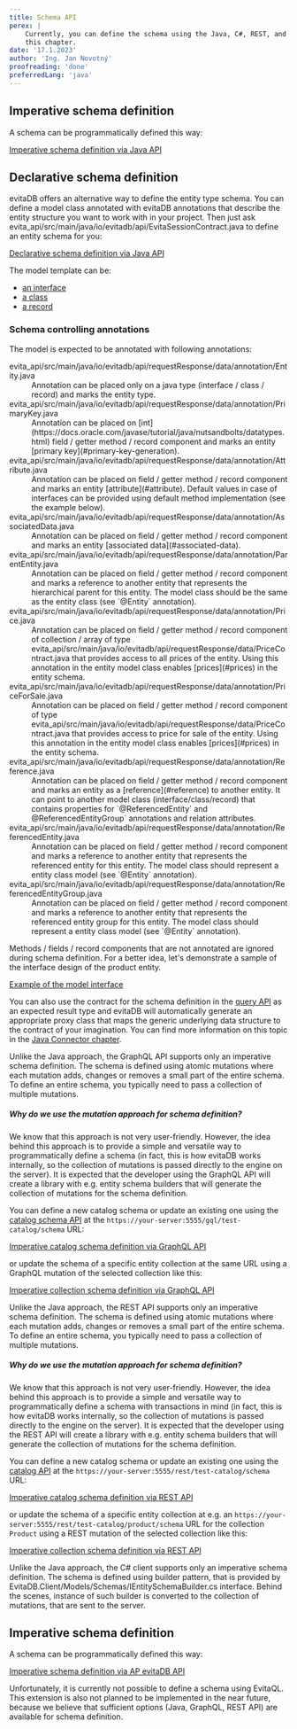 ```yaml
---
title: Schema API
perex: |
    Currently, you can define the schema using the Java, C#, REST, and GraphQL APIs. All three approaches are covered in 
    this chapter.
date: '17.1.2023'
author: 'Ing. Jan Novotný'
proofreading: 'done'
preferredLang: 'java'
---
```


<LanguageSpecific to="java">

## Imperative schema definition

A schema can be programmatically defined this way:

<SourceCodeTabs requires="/documentation/user/en/get-started/example/complete-startup.java,/documentation/user/en/get-started/example/define-test-catalog.java" langSpecificTabOnly local>

[Imperative schema definition via Java API](/documentation/user/en/use/api/example/imperative-schema-definition.java)
</SourceCodeTabs>

## Declarative schema definition

evitaDB offers an alternative way to define the entity type schema. You can define a model class annotated with evitaDB
annotations that describe the entity structure you want to work with in your project. Then just ask
<SourceClass>evita_api/src/main/java/io/evitadb/api/EvitaSessionContract.java</SourceClass> to define an entity schema
for you:

<SourceCodeTabs requires="/documentation/user/en/use/api/example/declarative-model-example.java,/documentation/user/en/get-started/example/define-test-catalog.java" local>

[Declarative schema definition via Java API](/documentation/user/en/use/api/example/declarative-schema-definition.java)
</SourceCodeTabs>

The model template can be:

- [an interface](https://www.baeldung.com/java-interfaces)
- [a class](https://www.baeldung.com/java-pojo-class)
- [a record](https://www.baeldung.com/java-record-keyword)

### Schema controlling annotations

The model is expected to be annotated with following annotations:

<dl>
    <dt><SourceClass>evita_api/src/main/java/io/evitadb/api/requestResponse/data/annotation/Entity.java</SourceClass></dt>
    <dd>
        Annotation can be placed only on a java type (interface / class / record) and marks the entity type.
    </dd>
    <dt><SourceClass>evita_api/src/main/java/io/evitadb/api/requestResponse/data/annotation/PrimaryKey.java</SourceClass></dt>
    <dd>
        Annotation can be placed on [int](https://docs.oracle.com/javase/tutorial/java/nutsandbolts/datatypes.html) 
        field / getter method / record component and marks an entity [primary key](#primary-key-generation).
    </dd>
    <dt><SourceClass>evita_api/src/main/java/io/evitadb/api/requestResponse/data/annotation/Attribute.java</SourceClass></dt>
    <dd>
        Annotation can be placed on field / getter method / record component and marks an entity [attribute](#attribute).
        Default values in case of interfaces can be provided using default method implementation (see the example 
        below).
    </dd>
    <dt><SourceClass>evita_api/src/main/java/io/evitadb/api/requestResponse/data/annotation/AssociatedData.java</SourceClass></dt>
    <dd>
        Annotation can be placed on field / getter method / record component and marks an entity 
        [associated data](#associated-data).
    </dd>
    <dt><SourceClass>evita_api/src/main/java/io/evitadb/api/requestResponse/data/annotation/ParentEntity.java</SourceClass></dt>
    <dd>
        Annotation can be placed on field / getter method / record component and marks a reference to another entity 
        that represents the hierarchical parent for this entity. The model class should be the same as the entity class 
        (see `@Entity` annotation).
    </dd>
    <dt><SourceClass>evita_api/src/main/java/io/evitadb/api/requestResponse/data/annotation/Price.java</SourceClass></dt>
    <dd>
        Annotation can be placed on field / getter method / record component of collection / array of type
        <SourceClass>evita_api/src/main/java/io/evitadb/api/requestResponse/data/PriceContract.java</SourceClass>
        that provides access to all prices of the entity. Using this annotation in the entity model class enables 
        [prices](#prices) in the entity schema.
    </dd>
    <dt><SourceClass>evita_api/src/main/java/io/evitadb/api/requestResponse/data/annotation/PriceForSale.java</SourceClass></dt>
    <dd>
        Annotation can be placed on field / getter method / record component of type 
        <SourceClass>evita_api/src/main/java/io/evitadb/api/requestResponse/data/PriceContract.java</SourceClass> 
        that provides access to price for sale of the entity. Using this annotation in the entity model class enables 
        [prices](#prices) in the entity schema.
    </dd>
    <dt><SourceClass>evita_api/src/main/java/io/evitadb/api/requestResponse/data/annotation/Reference.java</SourceClass></dt>
    <dd>
        Annotation can be placed on field / getter method / record component and marks an entity as a 
        [reference](#reference) to another entity. It can point to another model class (interface/class/record) 
        that contains properties for `@ReferencedEntity` and @ReferencedEntityGroup` annotations and relation
        attributes.
    </dd>
    <dt><SourceClass>evita_api/src/main/java/io/evitadb/api/requestResponse/data/annotation/ReferencedEntity.java</SourceClass></dt>
    <dd>
        Annotation can be placed on field / getter method / record component and marks a reference to another entity 
        that represents the referenced entity for this entity. The model class should represent a entity class model 
        (see `@Entity` annotation).
    </dd>
    <dt><SourceClass>evita_api/src/main/java/io/evitadb/api/requestResponse/data/annotation/ReferencedEntityGroup.java</SourceClass></dt>
    <dd>
        Annotation can be placed on field / getter method / record component and marks a reference to another entity 
        that represents the referenced entity group for this entity. The model class should represent a entity class 
        model (see `@Entity` annotation).
    </dd>
</dl>

Methods / fields / record components that are not annotated are ignored during schema definition. For a better idea, 
let's demonstrate a sample of the interface design of the product entity.

<SourceCodeTabs requires="/documentation/user/en/get-started/example/complete-startup.java" local>

[Example of the model interface](/documentation/user/en/use/api/example/declarative-model-example.java)

</SourceCodeTabs>

<Note type="info">

You can also use the contract for the schema definition in the [query API](./query-data.md) as an expected result type
and evitaDB will automatically generate an appropriate proxy class that maps the generic underlying data structure 
to the contract of your imagination. You can find more information on this topic in 
the [Java Connector chapter](../connectors/java.md#custom-contracts). 

</Note>

</LanguageSpecific>

<LanguageSpecific to="graphql">

Unlike the Java approach, the GraphQL API supports only an imperative schema definition. The schema is defined using
atomic mutations where each mutation adds, changes or removes a small part of the entire schema. To define an entire schema,
you typically need to pass a collection of multiple mutations. 

<Note type="question">

<NoteTitle toggles="true">

##### Why do we use the mutation approach for schema definition?
</NoteTitle>

We know that this approach is not very user-friendly. However, the idea behind this approach is to provide a simple and versatile
way to programmatically define a schema (in fact, this is how evitaDB works internally, 
so the collection of mutations is passed directly to the engine on the server). It is expected that the developer 
using the GraphQL API will create a library with e.g. entity schema builders that will generate the collection of mutations for 
the schema definition.

</Note>

You can define a new catalog schema or update an existing one using the 
[catalog schema API](/documentation/user/en/use/connectors/graphql.md#graphql-api-instances)
at the `https://your-server:5555/gql/test-catalog/schema` URL:

<SourceCodeTabs requires="ignoreTest,/documentation/user/en/get-started/example/complete-startup.java,/documentation/user/en/get-started/example/define-test-catalog.java" langSpecificTabOnly local>

[Imperative catalog schema definition via GraphQL API](/documentation/user/en/use/api/example/imperative-catalog-schema-definition.graphql)
</SourceCodeTabs>

or update the schema of a specific entity collection at the same URL using a GraphQL mutation of the selected collection like this:

<SourceCodeTabs requires="ignoreTest,/documentation/user/en/get-started/example/complete-startup.java,/documentation/user/en/get-started/example/define-test-catalog.java" langSpecificTabOnly local>

[Imperative collection schema definition via GraphQL API](/documentation/user/en/use/api/example/imperative-collection-schema-definition.graphql)
</SourceCodeTabs>

</LanguageSpecific>

<LanguageSpecific to="rest">

Unlike the Java approach, the REST API supports only an imperative schema definition. The schema is defined using
atomic mutations where each mutation adds, changes or removes a small part of the entire schema. To define an entire schema,
you typically need to pass a collection of multiple mutations.

<Note type="question">

<NoteTitle toggles="true">

##### Why do we use the mutation approach for schema definition?
</NoteTitle>

We know that this approach is not very user-friendly. However, the idea behind this approach is to provide a simple and versatile
way to programmatically define a schema with transactions in mind (in fact, this is how evitaDB works internally,
so the collection of mutations is passed directly to the engine on the server). It is expected that the developer
using the REST API will create a library with e.g. entity schema builders that will generate the collection of mutations for
the schema definition.

</Note>

You can define a new catalog schema or update an existing one using the
[catalog API](/documentation/user/en/use/connectors/rest.md#rest-api-instances)
at the `https://your-server:5555/rest/test-catalog/schema` URL:

<SourceCodeTabs requires="ignoreTest,/documentation/user/en/get-started/example/complete-startup.java,/documentation/user/en/get-started/example/define-test-catalog.java" langSpecificTabOnly local>

[Imperative catalog schema definition via REST API](/documentation/user/en/use/api/example/imperative-catalog-schema-definition.rest)
</SourceCodeTabs>

or update the schema of a specific entity collection at e.g. an `https://your-server:5555/rest/test-catalog/product/schema` URL 
for the collection `Product` using a REST mutation of the selected collection like this:

<SourceCodeTabs requires="ignoreTest,/documentation/user/en/get-started/example/complete-startup.java,/documentation/user/en/get-started/example/define-test-catalog.java" langSpecificTabOnly local>

[Imperative collection schema definition via REST API](/documentation/user/en/use/api/example/imperative-collection-schema-definition.rest)
</SourceCodeTabs>

</LanguageSpecific>

<LanguageSpecific to="csharp">

Unlike the Java approach, the C# client supports only an imperative schema definition. 
The schema is defined using builder pattern, that is provided by <SourceClass>EvitaDB.Client/Models/Schemas/IEntitySchemaBuilder.cs</SourceClass> interface. 
Behind the scenes, instance of such builder is converted to the collection of mutations, that are sent to the server. 

## Imperative schema definition

A schema can be programmatically defined this way:

<SourceCodeTabs requires="ignoreTest,/documentation/user/en/get-started/example/complete-startup.java,/documentation/user/en/get-started/example/define-test-catalog.java" langSpecificTabOnly local>

[Imperative schema definition via AP evitaDB API](/documentation/user/en/use/api/example/imperative-schema-definition.cs)
</SourceCodeTabs>

</LanguageSpecific>

<LanguageSpecific to="evitaql">
Unfortunately, it is currently not possible to define a schema using EvitaQL. This extension is also not planned to be
implemented in the near future, because we believe that sufficient options (Java, GraphQL, REST API) are available 
for schema definition.
</LanguageSpecific>